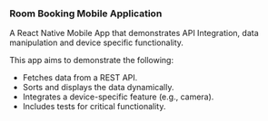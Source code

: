### Room Booking Mobile Application

A React Native Mobile App that demonstrates API Integration, data manipulation and device specific functionality.

This app aims to demonstrate the following:

* Fetches data from a REST API.   
* Sorts and displays the data dynamically.   
* Integrates a device-specific feature (e.g., camera).   
* Includes tests for critical functionality.

